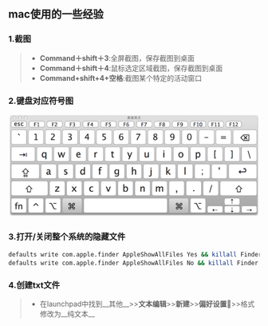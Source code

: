 [//]: # (2017-07-19  other)
## mac使用的一些经验

### 1.截图
>* __Command＋shift＋3__:全屏截图，保存截图到桌面
>* __Command＋shift＋4__:鼠标选定区域截图，保存截图到桌面
>* __Command+shift+4+空格__:截图某个特定的活动窗口

### 2.键盘对应符号图
![](../../docs/images/keyboard.png)

### 3.打开/关闭整个系统的隐藏文件
``` bash
defaults write com.apple.finder AppleShowAllFiles Yes && killall Finder
defaults write com.apple.finder AppleShowAllFiles No && killall Finder
```

### 4.创建txt文件
>* 在launchpad中找到__其他__>>__文本编辑__>>__新建__>>__偏好设置__>>格式修改为__纯文本__